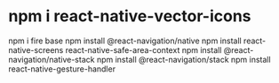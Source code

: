 # npm i react-native-vector-icons

npm i fire base
npm install @react-navigation/native
npm install react-native-screens react-native-safe-area-context
npm install @react-navigation/native-stack
npm install @react-navigation/stack
npm install react-native-gesture-handler
